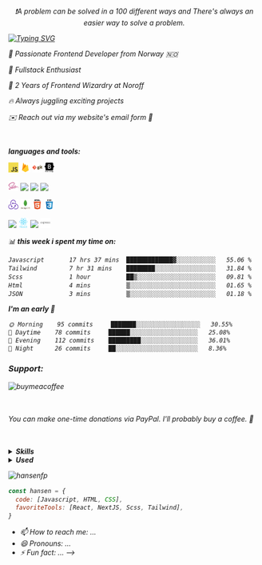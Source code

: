 

   <p align="center">
   <i>❗️<i>A problem can be solved in a 100 different ways and There's always an easier way to solve a problem.</i>
   </p>
  
  <p>
    <!-- Typing SVG by DenverCoder1 - https://github.com/DenverCoder1/readme-typing-svg -->
    <a href="https://github.com/hansenfp">
        <img src="https://readme-typing-svg.demolab.com?font=Fira+Code&pause=1000&width=435&lines=Full+stack+web+and+app+developer;Experienced+UI%2FUX+Designer;Always+learning+new+things;3%2B+years+of+coding+experience" alt="Typing SVG" /></a>
  </p>
      
   <p>🚀 Passionate Frontend Developer from Norway 🇳🇴</p>
   <p>🌟 Fullstack Enthusiast</p>
   <p>💼 2 Years of Frontend Wizardry at Noroff</p>
   <p>🔥 Always juggling exciting projects</p>
   <p>✉️ Reach out via my website's email form 📧</p>

<br>
   

   









**languages and tools:**  

<code><img height="20" src="https://raw.githubusercontent.com/github/explore/80688e429a7d4ef2fca1e82350fe8e3517d3494d/topics/javascript/javascript.png"></code>
<code><img height="20" src="https://raw.githubusercontent.com/github/explore/80688e429a7d4ef2fca1e82350fe8e3517d3494d/topics/firebase/firebase.png"></code>
<code><img height="20" src="https://raw.githubusercontent.com/github/explore/80688e429a7d4ef2fca1e82350fe8e3517d3494d/topics/git/git.png"></code>
<code><img height="20" src="https://raw.githubusercontent.com/devicons/devicon/master/icons/bootstrap/bootstrap-plain-wordmark.svg"></code>              

<code><img height="20" src="https://raw.githubusercontent.com/devicons/devicon/master/icons/sass/sass-original.svg"></code>
<code><img height="20" src="https://www.vectorlogo.zone/logos/tailwindcss/tailwindcss-icon.svg"></code>
<code><img height="20" src="https://www.vectorlogo.zone/logos/adobe_illustrator/adobe_illustrator-icon.svg"></code>
<code><img height="20" src="https://cdn.worldvectorlogo.com/logos/adobe-xd.svg"></code>

<code><img height="20" src="https://raw.githubusercontent.com/devicons/devicon/master/icons/redux/redux-original.svg"></code>
<code><img height="20" src="https://raw.githubusercontent.com/devicons/devicon/master/icons/mongodb/mongodb-original-wordmark.svg"></code>
<code><img height="20" src="https://raw.githubusercontent.com/devicons/devicon/master/icons/html5/html5-original-wordmark.svg"></code>
<code><img height="20" src="https://raw.githubusercontent.com/devicons/devicon/master/icons/css3/css3-original-wordmark.svg"></code>

<code><img height="20" src="https://cdn.worldvectorlogo.com/logos/nextjs-2.svg"></code>
<code><img height="20" src="https://raw.githubusercontent.com/devicons/devicon/master/icons/react/react-original-wordmark.svg"></code>
<code><img height="20" src="https://reactnative.dev/img/header_logo.svg"></code>
<code><img height="20" src="https://raw.githubusercontent.com/devicons/devicon/master/icons/express/express-original-wordmark.svg"></code>



📊 **this week i spent my time on:**
<!--START_SECTION:waka-->

```txt
Javascript       17 hrs 37 mins  █████████████▓░░░░░░░░░░░   55.06 %
Tailwind         7 hr 31 mins    ████████░░░░░░░░░░░░░░░░░   31.84 %
Scss             1 hour          ██▒░░░░░░░░░░░░░░░░░░░░░░   09.81 %
Html             4 mins          ▒░░░░░░░░░░░░░░░░░░░░░░░░   01.65 %
JSON             3 mins          ▒░░░░░░░░░░░░░░░░░░░░░░░░   01.18 %
```

<!--END_SECTION:waka-->

**I'm an early 🐤** 
```text
🌞 Morning    95 commits     ███████░░░░░░░░░░░░░░░░░░   30.55% 
🌆 Daytime    78 commits     ██████░░░░░░░░░░░░░░░░░░░   25.08% 
🌃 Evening    112 commits    █████████░░░░░░░░░░░░░░░░   36.01% 
🌙 Night      26 commits     ██░░░░░░░░░░░░░░░░░░░░░░░   8.36%

```

<h3>Support:</h3>

<p><a href="https://www.paypal.me/amfin"> <img align="left" src="https://cdn.buymeacoffee.com/buttons/v2/default-yellow.png" height="50" width="210" alt="buymeacoffee" /></a></p>
<br><br><br>
<p></p>You can make one-time donations via PayPal. I'll probably buy a coffee. 🍵</p><br><br>


<details>
  <summary><b>Skills</b></summary>
<h3>👨‍💻 Programming and Markup Languages</h3>

<p>  
</a>
<a href="https://github.com/search?q=user%3ADenverCoder1+language%3Acss"><img alt="CSS" src="https://img.shields.io/badge/CSS-1572B6.svg?logo=css3&logoColor=white"></a>
<a href="https://github.com/search?q=user%3ADenverCoder1+language%3Ahtml"><img alt="HTML" src="https://img.shields.io/badge/HTML-E34F26.svg?logo=html5&logoColor=white"></a>
<a href="https://github.com/search?q=user%3ADenverCoder1+language%3Ajavascript"><img alt="JavaScript" src="https://img.shields.io/badge/JavaScript-F7DF1E.svg?logo=javascript&logoColor=black"></a>
<a href="https://github.com/search?q=user%3ADenverCoder1+language%3Ajavascript"><img alt="Node.js" src="https://img.shields.io/badge/Node.js-43853D.svg?logo=node.js&logoColor=white"></a>
<a href="https://github.com/search?q=user%3ADenverCoder1+language%3Asvg"><img alt="SVG+XML" src="https://img.shields.io/badge/SVG%2BXML-e0982c.svg?logo=svg&logoColor=white"></a>
<a href="https://github.com/search?q=user%3ADenverCoder1+language%3AtypeScript"><img alt="TypeScript" src="https://img.shields.io/badge/TypeScript-007ACC.svg?logo=typescript&logoColor=white"></a>
</p>

<h3>🧰 Frameworks and Libraries</h3>

<p>
<a href="#"><img alt="Express.js" src="https://img.shields.io/badge/Express.js-404d59.svg?logo=express&logoColor=white"></a>
<a href="#"><img alt="Material Design" src="https://img.shields.io/badge/Material%20Design-0081CB.svg?logo=material-design&logoColor=white"></a>
<a href="#"><img alt="React" src="https://img.shields.io/badge/React-20232a.svg?logo=react&logoColor=%2361DAFB"></a>
<a href="#"><img alt="Wordpress" src="https://img.shields.io/badge/Wordpress-21759B?logo=wordpress&logoColor=white"></a>   
</p>

<h3>🗄️ Databases and Cloud Hosting</h3>

<p>
<a href="#"><img alt="MongoDB" src ="https://img.shields.io/badge/MongoDB-4ea94b.svg?logo=mongodb&logoColor=white"></a>
<a href="#"><img alt="Notion" src="https://img.shields.io/badge/Notion-010101.svg?logo=notion&logoColor=white"></a>
<a href="#"><img alt="Vercel" src="https://img.shields.io/badge/Vercel-000000.svg?logo=vercel&logoColor=white"></a>
</p>


<h3>💻 Software and Tools</h3>


<p>
<a href="#"><img alt="Adobe" src="https://img.shields.io/badge/Adobe-FF0000.svg?logo=adobe&logoColor=white"></a>
<a href="#"><img alt="Discord" src="https://img.shields.io/badge/-Discord-5865F2.svg?logo=discord&logoColor=white"></a>
<a href="#"><img alt="Git" src="https://img.shields.io/badge/Git-F05033.svg?logo=git&logoColor=white"></a>
<a href="#"><img alt="GitHub Desktop" src="https://img.shields.io/badge/GitHub%20Desktop-8034A9.svg?logo=github&logoColor=white"></a>
<a href="#"><img alt="Google Sheets" src="https://img.shields.io/badge/Sheets-34A853.svg?logo=google%20sheets&logoColor=white"></a>

<a href="#"><img alt="Postman" src="https://img.shields.io/badge/Postman-FF6C37?logo=postman&logoColor=white"></a>
<a href="#"><img alt="Stack Overflow" src="https://img.shields.io/badge/-Stack%20Overflow-FE7A16?logo=stack-overflow&logoColor=white"></a>
<a href="#"><img alt="Visual Studio Code" src="https://img.shields.io/badge/Visual%20Studio%20Code-0078d7.svg?logo=visual-studio-code&logoColor=white"></a>
<a href="#"><img alt="Visual Studio Code" src="https://img.shields.io/badge/-Prettier-F7B93E?style=flat-square&logo=prettier&logoColor=white"></a>
</p>
</details>

<details>
  <summary><b>Used</b></summary>
<p><img src="https://github-readme-stats.vercel.app/api/top-langs?username=hansenfp&show_icons=true&locale=en&layout=compact&theme=dark&hide_border=true" alt="hansenfp" /></p>
</details>

<p> <img src="https://komarev.com/ghpvc/?username=hansenfp&label=Profile%20views&color=0e75b6&style=flat" alt="hansenfp" /> </p>

```javascript
const hansen = {
  code: [Javascript, HTML, CSS],
  favoriteTools: [React, NextJS, Scss, Tailwind],
}
```

- 📫 How to reach me: ...
- 😄 Pronouns: ...
- ⚡ Fun fact: ...
-->
